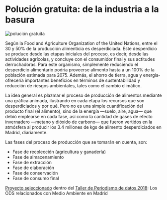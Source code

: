 # Polución gratuita: de la industria a la basura

![polución gratuita](https://www.medialab-prado.es/sites/default/files/styles/imagenes_medianas/public/2018-03/poluci%C3%B3n%20gratuita1.png?itok=uI6zdwoi)

Según la Food and Agriculture Organization of the United Nations, entre el 30 y 50% de la producción alimenticia es desperdiciada. Este desperdicio se produce desde las etapas iniciales del proceso, es decir, desde las actividades agrícolas, y concluye con el consumidor final y sus actitudes derrochadoras.  Para este organismo, simplemente reduciendo el desperdicio alimentario podría proveerse alimento hasta a un 100% de la población estimada para 2075. Además, el ahorro de tierra, agua y energía­ ofrecería importantes beneficios en términos de sustentabilidad y reducción de riesgos ambientales, tales como el cambio climático. 

La idea general es plazmar el proceso de producción de alimentos mediante una gráfica animada, ilustrando en cada etapa los recursos que son desperdiciados y por qué.   Pero no es una simple cuantificación del producto final (el alimento), sino de la energía —suelo, aire, agua— que debió emplearse en cada fase, así como la cantidad de gases de efecto invernadero  —metano y dióxido de carbono— que fueron vertidos en la atmósfera al producir los 3.4 millones de kgs de alimento desperdiciados en Madrid, diariamente.

Las fases del proceso de producción que se tomarán en cuenta, son:
* Fase de recolección (agricultura y ganadería)
* Fase de almacenamiento
* Fase de extracción
* Fase de elaboración
* Fase de conservación
* Fase de consumo final

[Proyecto seleccionado](https://www.medialab-prado.es/proyectos/polucion-gratuita-de-la-industria-la-basura) dentro del [Taller de Periodismo de datos 2018](https://www.medialab-prado.es/programas/taller-de-periodismo-de-datos-2018-los-ods-relacionados-con-el-medio-ambiente-en-madrid): Los ODS relacionados con Medio Ambiente en Madrid
